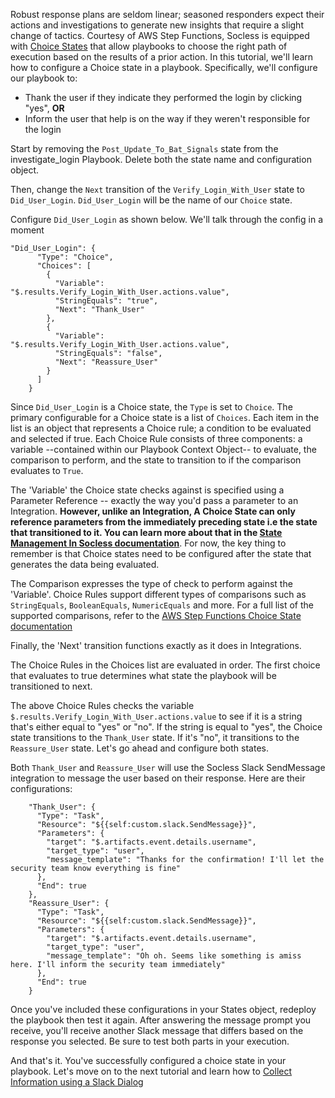 Robust response plans are seldom linear; seasoned responders expect their actions and investigations to generate new insights that require a slight change of tactics. Courtesy of AWS Step Functions, Socless is equipped with [Choice States](https://docs.aws.amazon.com/step-functions/latest/dg/amazon-states-language-choice-state.html) that allow playbooks to choose the right path of execution based on the results of a prior action. In this tutorial, we'll learn how to configure a Choice state in a playbook. Specifically, we'll configure our playbook to:

- Thank the user if they indicate they performed the login by clicking "yes", **OR**
- Inform the user that help is on the way if they weren't responsible for the login

Start by removing the `Post_Update_To_Bat_Signals` state from the investigate_login Playbook. Delete both the state name and configuration object.

Then, change the `Next` transition of the `Verify_Login_With_User` state to `Did_User_Login`. `Did_User_Login` will be the name of our `Choice` state.

Configure `Did_User_Login` as shown below. We'll talk through the config in a moment

```
"Did_User_Login": {
      "Type": "Choice",
      "Choices": [
        {
          "Variable": "$.results.Verify_Login_With_User.actions.value",
          "StringEquals": "true",
          "Next": "Thank_User"
        },
        {
          "Variable": "$.results.Verify_Login_With_User.actions.value",
          "StringEquals": "false",
          "Next": "Reassure_User"
        }
      ]
    }
```

Since `Did_User_Login` is a Choice state, the `Type` is set to `Choice`. The primary configurable for a Choice state is a list of `Choices`. Each item in the list is an object that represents a Choice rule; a condition to be evaluated and selected if true. Each Choice Rule consists of three components: a variable --contained within our Playbook Context Object-- to evaluate, the comparison to perform, and the state to transition to if the comparison evaluates to `True`.

The 'Variable' the Choice state checks against is specified using a Parameter Reference -- exactly the way you'd pass a parameter to an Integration. **However, unlike an Integration, A Choice State can only reference parameters from the immediately preceding state i.e the state that transitioned to it. You can learn more about that in the [State Management In Socless documentation](state-management-in-socless.md)**. For now, the key thing to remember is that Choice states need to be configured after the state that generates the data being evaluated.

The Comparison expresses the type of check to perform against the 'Variable'. Choice Rules support different types of comparisons such as `StringEquals`, `BooleanEquals`, `NumericEquals` and more. For a full list of the supported comparisons, refer to the [AWS Step Functions Choice State documentation](https://docs.aws.amazon.com/step-functions/latest/dg/amazon-states-language-choice-state.html)

Finally, the 'Next' transition functions exactly as it does in Integrations.

The Choice Rules in the Choices list are evaluated in order. The first choice that evaluates to true determines what state the playbook will be transitioned to next.

The above Choice Rules checks the variable `$.results.Verify_Login_With_User.actions.value` to see if it is a string that's either equal to "yes" or "no". If the string is equal to "yes", the Choice state transitions to the `Thank_User` state. If it's "no", it transitions to the `Reassure_User` state. Let's go ahead and configure both states.

Both `Thank_User` and `Reassure_User` will use the Socless Slack SendMessage integration to message the user based on their response. Here are their configurations:

```
    "Thank_User": {
      "Type": "Task",
      "Resource": "${{self:custom.slack.SendMessage}}",
      "Parameters": {
        "target": "$.artifacts.event.details.username",
        "target_type": "user",
        "message_template": "Thanks for the confirmation! I'll let the security team know everything is fine"
      },
      "End": true
    },
    "Reassure_User": {
      "Type": "Task",
      "Resource": "${{self:custom.slack.SendMessage}}",
      "Parameters": {
        "target": "$.artifacts.event.details.username",
        "target_type": "user",
        "message_template": "Oh oh. Seems like something is amiss here. I'll inform the security team immediately"
      },
      "End": true
    }
```

Once you've included these configurations in your States object, redeploy the playbook then test it again.
After answering the message prompt you receive, you'll receive another Slack message that differs based on the response you selected. Be sure to test both parts in your execution.

And that's it. You've successfully configured a choice state in your playbook.
Let's move on to the next tutorial and learn how to [Collect Information using a Slack Dialog](collect-information-using-a-slack-dialog.md)
